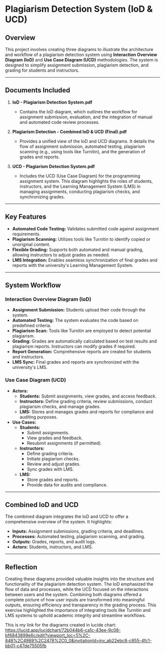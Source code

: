 
# Plagiarism Detection System (IoD & UCD)

## Overview

This project involves creating three diagrams to illustrate the architecture and workflow of a plagiarism detection system using **Interaction Overview Diagram (IoD)** and **Use Case Diagram (UCD)** methodologies. The system is designed to simplify assignment submission, plagiarism detection, and grading for students and instructors.

---

## Documents Included

1. **IoD - Plagiarism Detection System.pdf**  
   - Contains the IoD diagram, which outlines the workflow for assignment submission, evaluation, and the integration of manual and automated code review processes.

2. **Plagiarism Detection - Combined IoD & UCD (Final).pdf**  
   - Provides a unified view of the IoD and UCD diagrams. It details the flow of assignment submission, automated testing, plagiarism scanning (e.g., using tools like Turnitin), and the generation of grades and reports.

3. **UCD - Plagiarism Detection System.pdf**  
   - Includes the UCD (Use Case Diagram) for the programming assignment system. This diagram highlights the roles of students, instructors, and the Learning Management System (LMS) in managing assignments, conducting plagiarism checks, and synchronizing grades.

---

## Key Features

- **Automated Code Testing:** Validates submitted code against assignment requirements.
- **Plagiarism Scanning:** Utilizes tools like Turnitin to identify copied or unoriginal content.
- **Flexible Grading:** Supports both automated and manual grading, allowing instructors to adjust grades as needed.
- **LMS Integration:** Enables seamless synchronization of final grades and reports with the university's Learning Management System.

---

## System Workflow

### Interaction Overview Diagram (IoD)
- **Assignment Submission:** Students upload their code through the system.
- **Automated Testing:** The system evaluates the code based on predefined criteria.
- **Plagiarism Scan:** Tools like Turnitin are employed to detect potential plagiarism.
- **Grading:** Grades are automatically calculated based on test results and plagiarism reports. Instructors can modify grades if required.
- **Report Generation:** Comprehensive reports are created for students and instructors.
- **LMS Sync:** Final grades and reports are synchronized with the university's LMS.

### Use Case Diagram (UCD)
- **Actors:**
  - **Students:** Submit assignments, view grades, and access feedback.
  - **Instructors:** Define grading criteria, review submissions, conduct plagiarism checks, and manage grades.
  - **LMS:** Stores and manages grades and reports for compliance and auditing purposes.
- **Use Cases:**
  - **Students:**
    - Submit assignments.
    - View grades and feedback.
    - Resubmit assignments (if permitted).
  - **Instructors:**
    - Define grading criteria.
    - Initiate plagiarism checks.
    - Review and adjust grades.
    - Sync grades with LMS.
  - **LMS:**
    - Store grades and reports.
    - Provide data for audits and compliance.

---

## Combined IoD and UCD

The combined diagram integrates the IoD and UCD to offer a comprehensive overview of the system. It highlights:
- **Inputs:** Assignment submissions, grading criteria, and deadlines.
- **Processes:** Automated testing, plagiarism scanning, and grading.
- **Outputs:** Grades, reports, and audit logs.
- **Actors:** Students, instructors, and LMS.

---

## Reflection

Creating these diagrams provided valuable insights into the structure and functionality of the plagiarism detection system. The IoD emphasized the flow of data and processes, while the UCD focused on the interactions between users and the system. Combining both diagrams offered a complete picture of how user inputs are transformed into meaningful outputs, ensuring efficiency and transparency in the grading process. This exercise highlighted the importance of integrating tools like Turnitin and LMS systems to uphold academic integrity and streamline workflows.


This is my link for the diagrams created in lucide chart:
https://lucid.app/lucidchart/72b044b6-ca1c-43ee-9c08-bf6843899e6c/edit?viewport_loc=5%2C-848%2C4989%2C2478%2C0_0&invitationId=inv_ab22ebc8-c855-4fc1-bb01-c47de75505fb